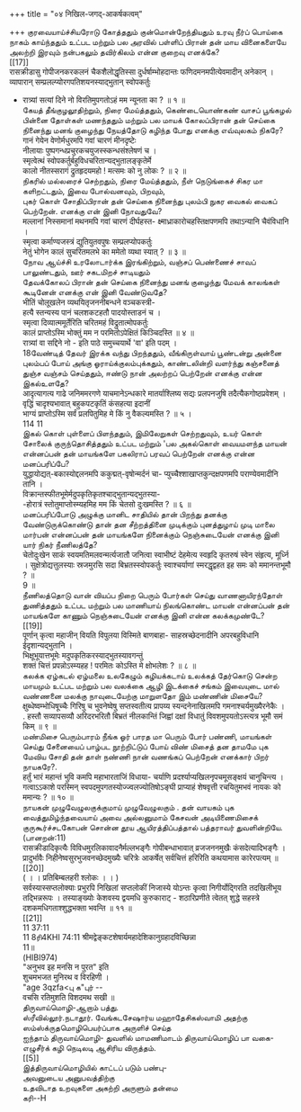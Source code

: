 +++
title = "०४ निखिल-जगद्-आकर्षकत्वम्"

+++
குரவையாய்ச்சியரோடு கோத்ததும் குன்மொன்றேந்தியதும் உரவு நீர்ப் பொய்கை நாகம் காய்ந்ததும் உட்பட மற்றும் பல அரவில் பள்ளிப் பிரான் தன் மாய வினைகளையே அலற்றி இரவும் நன்பகலும் தவிர்கிலம் என்ன குறைவு எனக்கே?   
[[17]]  
रासक्रीडासु गोपीजनकरकलनं चैकशैलोद्धृतिस्सा दुर्धर्षाम्भोहदान्तः फणिदमनमपीत्येवमादीन् अनेकान् । व्यापारान् सम्प्रलल्प्योरगपतिशयनस्याद्भुतान् स्वोपकर्तुः   
* रात्र्यां सत्यां दिने नो विरतिमुपगतोऽहं मम न्यूनता का ? ॥ १ ॥   
கேயத் தீங்குழலூதிற்றும், நிரை மேய்த்ததும், கெண்டையொண்கண் வாசப் பூங்கழல் பின்னை தோள்கள் மணந்ததும் மற்றும் பல மாயக் கோலப்பிரான் தன் செய்கை நினைந்து மனங் குழைந்து நேயத்தோடு கழிந்த போது எனக்கு எவ்வுலகம் நிகரே?   
गानं गेयेन वेणोर्मधुरमपि गवां चारणं मीनदृष्टेः   
नीलायाः पुष्पगन्धप्रचुरकचयुजस्स्कन्धसंश्लेषणं च ।   
स्मृत्वेत्थं स्वोपकर्तुर्बहुविधचरितान्यद्भुतालङ्कृतेर्मे   
कालो नीतस्सरागं द्रुतहृदयमहो ! मत्समः को नु लोकः ? ॥ २ ॥   
நிகரில் மல்லரைச் செற்றதும், நிரை மேய்த்ததும், நீள் நெடுங்கைச் சிகர மா களிறட்டதும், இவை போல்வனவும், பிறவும்,   
புகர் கொள் சோதிப்பிரான் தன் செய்கை நினைந்து புலம்பி நுகர வைகல் வைகப் பெற்றேன். எனக்கு என் இனி நோவதுவே?   
मल्लानां निस्समानां मथनमपि गवां चारणं दीर्घहस्त- क्ष्माध्राकारोचहस्तिक्षपणमपि तथाऽन्यानि चैवंविधानि ।   
स्मृत्वा कर्माण्यजस्त्रं द्युतियुतवपुषः सम्प्रलप्योपकर्तुः   
नेतुं भोगेन कालं सुचरितमलभे का ममेतो व्यथा स्यात् ? ॥ ३ ॥   
நோவ ஆய்ச்சி உரலோடார்க்க இரங்கிற்றும், வஞ்சப் பெண்ணைச் சாவப் பாலுண்டதும், ஊர் சகடமிறச் சாடியதும்   
தேவக்கோலப் பிரான் தன் செய்கை நினைந்து மனங் குழைந்து மேவக் காலங்கள் கூடினேன் எனக்கு என் இனி வேண்டுவதே?   
भीतिं चोलूखलेन व्यथयितृजननीबन्धने वञ्चकस्त्री-   
हत्यै स्तन्यस्य पानं चलशकटहतौ पादयोस्ताडनं च ।   
स्मृत्वा दिव्यात्ममूर्तेरिति चरितमहं विद्रुतात्मोपकर्तुः   
कालं प्राप्तोऽस्मि भोक्तुं मम न परमितोऽपेक्षितं किञ्चिदस्ति ॥ ४ ॥   
रात्र्यां वा सद्दिने नो - इति पाठे समुच्चयार्थे 'वा' इति पदम् ।   
18வேண்டித் தேவர் இரக்க வந்து பிறந்ததும், வீங்கிருள்வாய் பூண்டன்று அன்னை புலம்பப் போய் அங்கு ஓராய்க்குலம்புக்கதும், காண்டலின்றி வளர்ந்து கஞ்சனைத் துஞ்ச வஞ்சம் செய்ததும், ஈண்டு நான் அலற்றப் பெற்றேன் எனக்கு என்ன இகல்உளதே?   
आदृत्यागत्य गाढे जनिममरगणे याचमानेऽन्धकारे मातर्याश्लिष्य सद्यः प्रलपनजुषि तदैत्यैकगोष्ठप्रवेशम् । वृद्धिं चादृश्यभावात् बहुकपटकृतिं कंसहत्या इदानीं   
भाग्यं प्राप्तोऽस्मि सर्वं प्रलपितुमिह मे किं नु वैकल्यमस्ति ? ॥ ५ ।   
114 11   
இகல் கொள் புள்ளைப் பிளந்ததும், இமிலேறுகள் செற்றதுவும், உயர் கொள் சோலைக் குருந்தொசித்ததும் உட்பட மற்றும் 'பல அகல்கொள் வையமளந்த மாயன் என்னப்பன் தன் மாயங்களே பகலிராப் பரவப் பெற்றேன் எனக்கு என்ன மனப்பரிப்பே?   
युद्धायोद्यत्-बकास्योद्दलनमपि ककुद्मत्-वृषोन्मर्दनं चा- प्युच्चैश्शाखाप्तकुन्दक्षपणमपि पराण्येवमादीनि तानि ।   
विक्रान्तस्फीतभूमेर्मदुपकृतिकृतश्चाद्भुतान्यद्भुतस्या-   
-होरात्रं स्तोतुमाप्तोस्म्यहमिह मम किं चेतसो दुःखमस्ति ? ॥ ६ ॥   
மனப்பரிப்போடு அழுக்கு மானிட சாதியில் தான் பிறந்து தனக்கு வேண்டுருக்கொண்டு தான் தன சீற்றத்தினை முடிக்கும் புனத்துழாய் முடி மாலை மார்பன் என்னப்பன் தன் மாயங்களே நினைக்கும் நெஞ்சுடையேன் எனக்கு இனி யார் நிகர் நீணிலத்தே?   
चेतोदुःखेन साकं स्वयमतिमलवन्मर्त्यजातौ जनित्वा स्वाभीष्टं देहमेत्य स्वहृदि कृतरुषं स्वेन संहृत्य, मूर्ध्नि । सुक्षेत्रोद्यत्तुलस्याः स्रजमुरसि सदा बिभ्रतस्स्वोपकर्तुः स्वाश्चर्याणां स्मरद्धृद्वहत इह समः को ममानन्तभूमौ ? ॥   
9 ॥   
நீணிலத்தொடு வான் வியப்ப நிறை பெரும் போர்கள் செய்து வாணனாயிரந்தோள் துணித்ததும் உட்பட மற்றும் பல மாணியாய் நிலங்கொண்ட மாயன் என்னப்பன் தன் மாயங்களே காணும் நெஞ்சுடையேன் எனக்கு இனி என்ன கலக்கமுண்டே?   
[[19]]  
पूर्णान् कृत्वा महाजीन् वियति विपुलया विस्मिते बाणबाहा- साहस्रच्छेदनादीनि अपरबहुविधानि ईदृशान्यद्भुतानि ।   
भिक्षूभूयात्तभूमेः मदुपकृतिकरस्याद्भुतस्यावगन्तुं   
शक्तं चित्तं प्रपन्नोऽस्म्यहह ! परमितः कोऽस्ति मे क्षोभलेशः ? ॥ ८ ॥   
கலக்க ஏழ்கடல் ஏழ்மலை உலகேழும் கழியக்கடாய் உலக்கத் தேர்கொடு சென்ற மாயமும் உட்பட மற்றும் பல வலக்கை ஆழி இடக்கைச் சங்கம் இவையுடை மால் வண்ணனை மலக்கு நாவுடையேற்கு மாறுளதோ இம் மண்ணின் மிசையே?   
क्षुब्धेष्वम्भोधिषूच्चैः गिरिषु च भुवनेष्वेषु सप्तस्वतीत्य प्रापय्य स्यन्दनेनाखिलमपि गमनाश्चर्यमुख्यैरनेकैः ।   
. हस्तौ सव्यापसव्यौ अरिदरभरितौ बिभ्रतं नीलकान्तिं जिह्वां दक्षां विधातुं विवशमुपयतोऽस्त्यत्र भूमौ समं किम् ॥ ९ ॥   
மண்மிசை பெரும்பாரம் நீங்க ஓர் பாரத மா பெரும் போர் பண்ணி, மாயங்கள் செய்து சேனையைப் பாழ்பட நூற்றிட்டுப் போய் விண் மிசைத் தன தாமமே புக மேவிய சோதி தன் தாள் நண்ணி நான் வணங்கப் பெற்றேன் எனக்கார் பிறர் நாயகரே?.   
हर्तुं भारं महान्तं भुवि कमपि महाभारताजिं विधाया- चर्याणि प्रदर्श्याप्यखिलनृपचमूसङ्क्षयं चानुचिन्त्य ।   
गत्वाऽऽकाशे परस्मिन् स्वपदमुपगतस्योज्ज्वलज्योतिषोऽङ्घी प्राप्याहं शेषवृत्ती रचयितुमभवं नायकः को ममान्यः ? ॥ १० ॥   
நாயகன் முழுவேழுலகுக்குமாய் முழுவேழுலகும் . தன் வாயகம் புக வைத்துமிழ்ந்தவையாய் அவை அல்லனுமாம் கேசவன் அடியிணைமிசைக் குருகூர்ச்சடகோபன் சொன்ன தூய ஆயிரத்திப்பத்தால் பத்தராவர் துவளின்றியே.   
(பானறன்:11)   
रासक्रीडादिकृत्यैः विविधमुरलिकावादनैर्मल्लभङ्गैः गोपीबन्धाभावात् व्रजजननमुखैः कंसदेत्यादिभङ्गैः । प्रादुर्भावैः निहीनेष्वसुरभुजवनच्छेदमुख्यैः चरित्रेः आकर्षेत् सर्वचित्तं हरिरिति कथयामास कारेरपत्यम् ॥   
[[20]]  
( । । प्रतिबिम्बलहरी श्लोकः । । )   
सर्वस्यास्सप्तलोक्याः प्रभुरपि निखिलां सप्तलोकीं निजास्ये योऽन्तः कृत्वा निगीर्योद्गिरति तदखिलीभूय तद्भिन्नरूपः । तस्याङ्ख्योः केशवस्य द्वयमधि कुरुकाराट् - शठारिप्रणीते त्वेतत् शुद्धे सहस्त्रे दशकमधिगताश्शुद्धभक्ता भवन्ति ॥ ११ ॥   
[[21]]  
11 37:11   
11 8ரி4KHI 74:11 श्रीमद्वेङ्कटशेषार्यमहादेशिकानुग्रहादविच्छिन्ना   
11॥   
(HIBI974)   
"अनुभव इह मनसि न पुरत" इति   
शुचमभजत मुनिरथ व विरहिणी ।   
"age 3qzfa<பு க"புர் --   
वचसि रतिमुशति विशदमथ सखी ॥   
திருவாய்மொழி-ஆறாம் பத்து.   
ஸ்ரீவில்லூர்.நடாதூர். வேங்கடசேஷார்ய மஹாதேசிகஸ்வாமி அதற்கு ஸம்ஸ்க்ருதமொழிபெயர்ப்பாக அருளிச் செய்த   
ஐந்தாம் திருவாய்மொழி- துவளில் மாமணிமாடம் திருவாய்மொழிப் பா வகை- எழுசீர்க் கழி நெடிலடி ஆசிரிய விருத்தம்.   
[[5]]  
இத்திருவாய்மொழியில் காட்டப் படும் பண்பு-   
அவனுடைய அனுபவத்திற்கு   
உதவிடாத உறவுகளை அகற்றி அருளும் தன்மை   
கரி--H   
  
